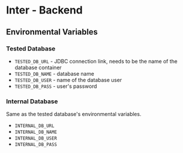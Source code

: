 # Inter - Backend

## Environmental Variables

### Tested Database

- `TESTED_DB_URL` - JDBC connection link, needs to be the name of the database container
- `TESTED_DB_NAME` - database name
- `TESTED_DB_USER` - name of the database user
- `TESTED_DB_PASS` - user's password

### Internal Database

Same as the tested database's environmental variables.

- `INTERNAL_DB_URL`
- `INTERNAL_DB_NAME`
- `INTERNAL_DB_USER`
- `INTERNAL_DB_PASS`


